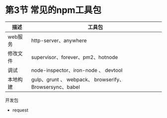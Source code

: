 # 第3节 常见的npm工具包

|描述|工具包|
|-|-|
|web服务|http-server、anywhere|
|修改文件|supervisor、forever、pm2、hotnode |
|调试|node-inspector、iron-node 、 devtool |
|本地构建|gulp、grunt 、 webpack、 browserify、Browsersync、babel |



开发包
* request
